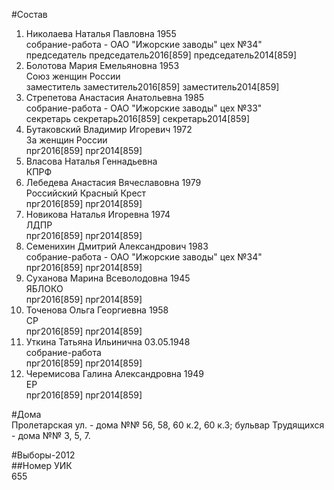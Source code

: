 #Состав  
1. Николаева Наталья Павловна 1955  
    собрание-работа - ОАО "Ижорские заводы" цех №34"  
    председатель председатель2016[859] председатель2014[859]  
2. Болотова Мария Емельяновна 1953  
    Союз женщин России  
    заместитель заместитель2016[859] заместитель2014[859]  
3. Стрепетова Анастасия Анатольевна 1985  
    собрание-работа - ОАО "Ижорские заводы" цех №33"  
    секретарь секретарь2016[859] секретарь2014[859]  
4. Бутаковский Владимир Игоревич 1972  
    За женщин России  
    прг2016[859] прг2014[859]  
5. Власова Наталья Геннадьевна  
    КПРФ  
6. Лебедева Анастасия Вячеславовна 1979  
    Российский Красный Крест  
    прг2016[859] прг2014[859]  
7. Новикова Наталья Игоревна 1974  
    ЛДПР  
    прг2016[859] прг2014[859]  
8. Семенихин Дмитрий Александрович 1983  
    собрание-работа - ОАО "Ижорские заводы" цех №34"  
    прг2016[859] прг2014[859]  
9. Суханова Марина Всеволодовна 1945  
    ЯБЛОКО  
    прг2016[859] прг2014[859]  
10. Точенова Ольга Георгиевна 1958  
    СР  
    прг2016[859] прг2014[859]  
11. Уткина Татьяна Ильинична 03.05.1948  
    собрание-работа  
    прг2016[859] прг2014[859]  
12. Черемисова Галина Александровна 1949  
    ЕР  
    прг2016[859] прг2014[859]  
  
#Дома  
Пролетарская ул. - дома №№ 56, 58, 60 к.2, 60 к.З; бульвар Трудящихся - дома №№ 3, 5, 7.  
  
#Выборы-2012  
##Номер УИК  
655  
